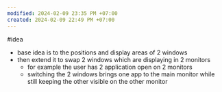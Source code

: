 ```yaml
---
modified: 2024-02-09 23:35 PM +07:00
created: 2024-02-09 22:49 PM +07:00
---
```

#idea 

- base idea is to the positions and display areas of 2 windows
- then extend it to swap 2 windows which are displaying in 2 monitors
	- for example the user has 2 application open on 2 monitors
	- switching the 2 windows brings one app to the main monitor while still keeping the other visible on the other monitor